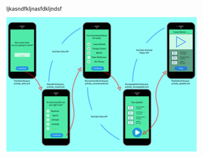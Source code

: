 ljkasndfkljnasfdkljndsf

![Alt text](https://github.com/teunisvdh/ProjectApp/blob/master/doc/Project_MVP_detail.jpg)
